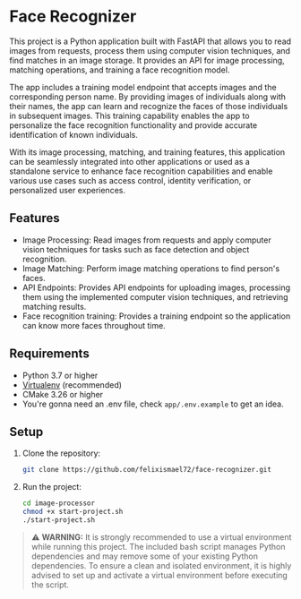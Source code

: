 # Face Recognizer

This project is a Python application built with FastAPI that allows you to read images from requests, process them using computer vision techniques, and find matches in an image storage. It provides an API for image processing, matching operations, and training a face recognition model. 

The app includes a training model endpoint that accepts images and the corresponding person name. By providing images of individuals along with their names, the app can learn and recognize the faces of those individuals in subsequent images. This training capability enables the app to personalize the face recognition functionality and provide accurate identification of known individuals.

With its image processing, matching, and training features, this application can be seamlessly integrated into other applications or used as a standalone service to enhance face recognition capabilities and enable various use cases such as access control, identity verification, or personalized user experiences.

## Features

- Image Processing: Read images from requests and apply computer vision techniques for tasks such as face detection and object recognition.
- Image Matching: Perform image matching operations to find person's faces.
- API Endpoints: Provides API endpoints for uploading images, processing them using the implemented computer vision techniques, and retrieving matching results.
- Face recognition training: Provides a training endpoint so the application can know more faces throughout time.

## Requirements

- Python 3.7 or higher
- [Virtualenv](https://virtualenv.pypa.io/) (recommended)
- CMake 3.26 or higher
- You're gonna need an .env file, check `app/.env.example` to get an idea.


## Setup

1. Clone the repository:

   ```bash
   git clone https://github.com/felixismael72/face-recognizer.git
   ```

2. Run the project:
   
   ```bash
   cd image-processor
   chmod +x start-project.sh
   ./start-project.sh
   ```


> ⚠️ **WARNING:** It is strongly recommended to use a virtual environment while running this project. The included bash script manages Python dependencies and may remove some of your existing Python dependencies. To ensure a clean and isolated environment, it is highly advised to set up and activate a virtual environment before executing the script.
